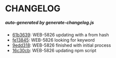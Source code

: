 # CHANGELOG
##### _auto-generated by generate-changelog.js_
  - [61b3639](https://github.com/VividSeats/vivid-design-patterns/commit/61b3639): WEB-5826 updating  with a from hash
  - [fe13845](https://github.com/VividSeats/vivid-design-patterns/commit/fe13845): WEB-5826 looking for  keyword
  - [9edd318](https://github.com/VividSeats/vivid-design-patterns/commit/9edd318): WEB-5826 finished with initial  process
  - [16c30cb](https://github.com/VividSeats/vivid-design-patterns/commit/16c30cb): WEB-5826 updating  npm script
